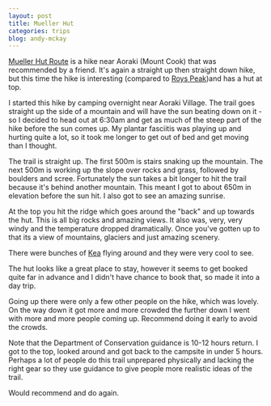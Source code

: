 ```yaml
---
layout: post
title: Mueller Hut
categories: trips
blog: andy-mckay
---
```


[Mueller Hut Route](https://www.doc.govt.nz/parks-and-recreation/places-to-go/canterbury/places/aoraki-mount-cook-national-park/things-to-do/tracks/mueller-hut-route/) is a hike near Aoraki (Mount Cook) that was recommended by a friend. It's again a straight up then straight down hike, but this time the hike is interesting (compared to [Roys Peak](https://mckay.pub/2025-03-25-roys-peak/))and has a hut at top.

I started this hike by camping overnight near Aoraki Village. The trail goes straight up the side of a mountain and will have the sun beating down on it - so I decided to head out at 6:30am and get as much of the steep part of the hike before the sun comes up. My plantar fasciitis was playing up and hurting quite a lot, so it took me longer to get out of bed and get moving than I thought.

The trail is straight up. The first 500m is stairs snaking up the mountain. The next 500m is working up the slope over rocks and grass, followed by boulders and scree. Fortunately the sun takes a bit longer to hit the trail because it's behind another mountain. This meant I got to about 650m in elevation before the sun hit. I also got to see an amazing sunrise.

<div class="strava-embed-placeholder" data-embed-type="activity" data-embed-id="13753905724" data-style="standard" data-from-embed="false"></div><script src="https://strava-embeds.com/embed.js"></script>

At the top you hit the ridge which goes around the "back" and up towards the hut. This is all big rocks and amazing views. It also was, very, very windy and the temperature dropped dramatically. Once you've gotten up to that its a view of mountains, glaciers and just amazing scenery.

There were bunches of [Kea](https://en.wikipedia.org/wiki/Kea) flying around and they were very cool to see.

The hut looks like a great place to stay, however it seems to get booked quite far in advance and I didn't have chance to book that, so made it into a day trip.

Going up there were only a few other people on the hike, which was lovely. On the way down it got more and more crowded the further down I went with more and more people coming up. Recommend doing it early to avoid the crowds.

Note that the Department of Conservation guidance is 10-12 hours return. I got to the top, looked around and got back to the campsite in under 5 hours. Perhaps a lot of people do this trail unprepared physically and lacking the right gear so they use guidance to give people more realistic ideas of the trail.

Would recommend and do again.